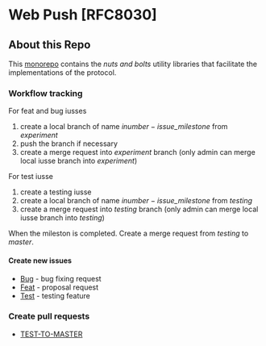 # Web Push [RFC8030]

## About this Repo

This [monorepo](https://github.com/babel/babel/blob/master/doc/design/monorepo.md)
contains the _nuts and bolts_ utility libraries that facilitate the implementations of the protocol.

### Workflow tracking

For feat and bug iusses 

1. create a local branch of name _i$number-issue\_$milestone_ from _experiment_
2. push the branch if necessary
3. create a merge request into _experiment_ branch (only admin can merge local iusse branch into _experiment_)

For test iusse

1. create a testing iusse
2. create a local branch of name _i$number-issue\_$milestone_ from _testing_
3. create a merge request into _testing_ branch (only admin can merge local iusse branch into _testing_)

When the mileston is completed. Create a merge request from _testing_ to _master_.

#### Create new issues

- [Bug](https://github.com/dual-lab/webpushprotocol/issues/new?template=Bug.md) - bug fixing request
- [Feat](https://github.com/dual-lab/webpushprotocol/issues/new?template=Feat.md) - proposal request
- [Test](https://github.com/dual-lab/webpushprotocol/issues/new?template=Test.md) - testing feature

### Create pull requests

- [TEST-TO-MASTER](https://github.com/dual-lab/webpushprotocol/pulls/new/testing?template=Pull_Request.md)

